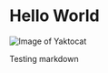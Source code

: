 # Hello World
![Image of Yaktocat](https://octodex.github.com/images/yaktocat.png)


Testing markdown
